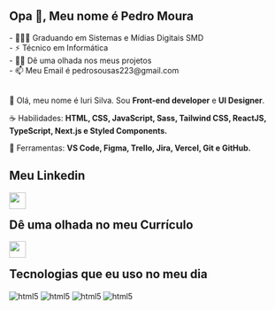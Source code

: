 
<!--
**Guilherme-dsr/Guilherme-dsr** is a ✨ _special_ ✨ repository because its `README.md` (this file) appears on your GitHub profile.

Here are some ideas to get you started:

- 🔭 I’m currently working on ...
- 🌱 I’m currently learning ...
- 👯 I’m looking to collaborate on ...
- 🤔 I’m looking for help with ...
- 💬 Ask me about ...
- 📫 How to reach me: ...
- 😄 Pronouns: ...
- ⚡ Fun fact: ...
-->

## Opa 👋, Meu nome é Pedro Moura

<div style="display: inline_block">
- 👨🏻‍🎓 Graduando em Sistemas e Mídias Digitais SMD <br>
- ⚡ Técnico em Informática <br>
- 👨‍💻 Dê uma olhada nos meus projetos <br>
- 📫 Meu Email é pedrosousas223@gmail.com
</div>
<br>
<p align="left"> 
 🖖 Olá, meu nome é Iuri Silva. Sou <strong>Front-end developer</strong> e <strong>UI Designer</strong>.
</p>

<p align="left">
 ☕ Habilidades: <strong>HTML, CSS, JavaScript, Sass, Tailwind CSS, ReactJS, TypeScript, Next.js e Styled Components.</strong>
</p>

<p align="left">
  💼 Ferramentas: <strong>VS Code, Figma, Trello, Jira, Vercel, Git e GitHub.</strong>
</p>
  
## Meu Linkedin

<div style="display: inline_block">
<a href="https://www.linkedin.com/in/pedro-moura-265a31233/" target="_blank"><img align="left" width="30" height="30" src="https://cdn-icons-png.flaticon.com/512/174/174857.png"></a>
</div><br>

## Dê uma olhada no meu Currículo

<div style="display: inline_block">
<a href="https://drive.google.com/file/d/1GEh2qrM0dsOgi_FrUcljxye0LpqfixDg/view?usp=sharing" target="_blank"><img align="left" width="30" height="30" src="https://cdn-icons-png.flaticon.com/512/174/174857.png"></a>
</div><br>

## Tecnologias que eu uso no meu dia

<div style="display: inline_block">
  <img align="center" alt="html5" src="https://img.shields.io/badge/HTML5-E34F26?style=for-the-badge&logo=html5&logoColor=white">
  <img align="center" alt="html5" src="https://img.shields.io/badge/CSS3-1572B6?style=for-the-badge&logo=css3&logoColor=white">
  <img align="center" alt="html5" src="https://img.shields.io/badge/JavaScript-F7DF1E?style=for-the-badge&logo=javascript&logoColor=black">
  <img align="center" alt="html5" src="https://img.shields.io/badge/PHP-777BB4?style=for-the-badge&logo=php&logoColor=white">
</div>
<br>

